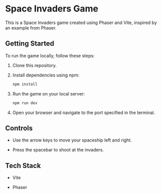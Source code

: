 # Space Invaders Game

This is a Space Invaders game created using Phaser and Vite, inspired by an example from Phaser.

## Getting Started

To run the game locally, follow these steps:

1. Clone this repository.
2. Install dependencies using npm:

   ```bash
   npm install
3. Run the game on your local server:

    ```bash
    npm run dev

4. Open your browser and navigate to the port specified in the terminal.

## Controls

- Use the arrow keys to move your spaceship left and right.

- Press the spacebar to shoot at the invaders.

## Tech Stack

- Vite

- Phaser